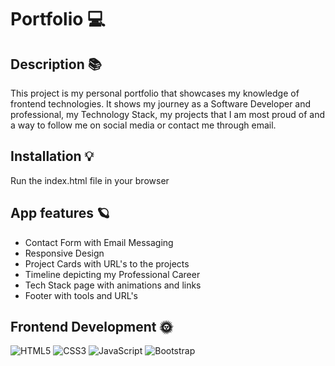 # Portfolio 💻
## Description 📚
 This project is my personal portfolio that showcases my knowledge of frontend technologies. It shows my journey as a Software Developer and professional, my Technology Stack, my projects that I am most proud of and a way to follow me on social media or contact me through email.  
## Installation 💡 
 Run the index.html file in your browser
## App features 🪐
 - Contact Form with Email Messaging
- Responsive Design
- Project Cards with URL's to the projects
- Timeline depicting my Professional Career
- Tech Stack page with animations and links
- Footer with tools and URL's 
## Frontend Development 🌞 
 ![HTML5](https://img.shields.io/badge/html5-%23E34F26.svg?style=for-the-badge&logo=html5&logoColor=white) ![CSS3](https://img.shields.io/badge/css3-%231572B6.svg?style=for-the-badge&logo=css3&logoColor=white) ![JavaScript](https://img.shields.io/badge/javascript-%23323330.svg?style=for-the-badge&logo=javascript&logoColor=%23F7DF1E) ![Bootstrap](https://img.shields.io/badge/bootstrap-%23563D7C.svg?style=for-the-badge&logo=bootstrap&logoColor=white) 
 
 